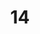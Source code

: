 ---
title: '14'
image: /uploads/gallery-14.jpg
image_alt-text: Contemporary Malibu Residence with custom woodwork and joinery design
work-type: contemporary
---